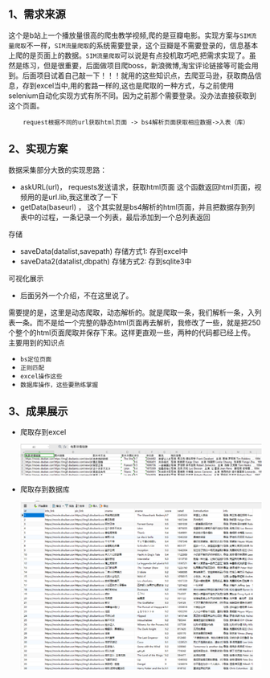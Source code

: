 ## 1、需求来源

这个是b站上一个播放量很高的爬虫教学视频,爬的是豆瓣电影。实现方案与`SIM流量爬取`不一样，`SIM流量爬取`的系统需要登录，这个豆瓣是不需要登录的，信息基本上爬的是页面上的数据。`SIM流量爬取`可以说是有点投机取巧吧,把需求实现了。虽然是练习，但是很重要，后面做项目爬boss，新浪微博,淘宝评论链接等可能会用到。后面项目试着自己敲一下！！！就用的这些知识点，去爬亚马逊，获取商品信息，存到excel当中,用的套路一样的,这也是爬取的一种方式，与之前使用selenium自动化实现方式有所不同。因为之前那个需要登录。没办法直接获取到这个页面。

        request根据不同的url获取html页面 -> bs4解析页面获取相应数据->入表（库）

## 2、实现方案

数据采集部分大致的实现思路：

- askURL(url)， requests发送请求，获取html页面 这个函数返回html页面，视频用的是url.lib,我这里改了一下
- getData(baseurl) ， 这个其实就是bs4解析的html页面，并且把数据存到列表中的过程，一条记录一个列表，最后添加到一个总列表返回

存储

- saveData(datalist,savepath) 存储方式1: 存到excel中
- saveData2(datalist,dbpath)  存储方式2: 存到sqlite3中

可视化展示

- 后面另外一个介绍，不在这里说了。

需要提的是，这里是动态爬取，动态解析的。就是爬取一条，我们解析一条，入列表一条。而不是给一个完整的静态html页面再去解析，我修改了一些，就是把250个整个的html页面爬取并保存下来。这样更直观一些，两种的代码都已经上传。主要用到的知识点

- `bs定位页面`
- `正则匹配`
- `excel操作这些`
- `数据库操作，这些要熟练掌握`

## 3、成果展示

   - 爬取存到excel

     ![1611123025385](image/1611123025385.png)

- 爬取存到数据库

    ![1611123122896](image/1611123122896.png)
